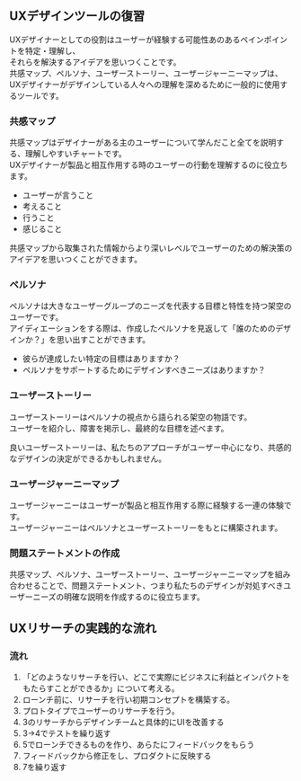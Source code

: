## UXデザインツールの復習 
UXデザイナーとしての役割はユーザーが経験する可能性あのあるペインポイントを特定・理解し、  
それらを解決するアイデアを思いつくことです。  
共感マップ、ペルソナ、ユーザーストーリー、ユーザージャーニーマップは、  
UXデザイナーがデザインしている人々への理解を深めるために一般的に使用するツールです。  

### 共感マップ
共感マップはデザイナーがある主のユーザーについて学んだこと全てを説明する、理解しやすいチャートです。  
UXデザイナーが製品と相互作用する時のユーザーの行動を理解するのに役立ちます。  
- ユーザーが言うこと
- 考えること
- 行うこと
- 感じること

共感マップから取集された情報からより深いレベルでユーザーのための解決策のアイデアを思いつくことができます。  

### ペルソナ
ペルソナは大きなユーザーグループのニーズを代表する目標と特性を持つ架空のユーザーです。  
アイディエーションをする際は、作成したペルソナを見返して「誰のためのデザインか？」を思い出すことができます。  

- 彼らが達成したい特定の目標はありますか？
- ペルソナをサポートするためにデザインすべきニーズはありますか？

 ### ユーザーストーリー
 ユーザーストーリーはペルソナの視点から語られる架空の物語です。  
 ユーザーを紹介し、障害を掲示し、最終的な目標を述べます。  

 良いユーザーストーリーは、私たちのアプローチがユーザー中心になり、共感的なデザインの決定ができるかもしれません。  

### ユーザージャーニーマップ
ユーザージャーニーはユーザーが製品と相互作用する際に経験する一連の体験です。  
ユーザージャーニーはペルソナとユーザーストーリーをもとに構築されます。  

### 問題ステートメントの作成
共感マップ、ペルソナ、ユーザーストーリー、ユーザージャーニーマップを組み合わせることで、問題ステートメント、つまり私たちのデザインが対処すべきユーザーニーズの明確な説明を作成するのに役立ちます。  


## UXリサーチの実践的な流れ
### 流れ
1. 「どのようなリサーチを行い、どこで実際にビジネスに利益とインパクトをもたらすことができるか」について考える。
2. ローンチ前に、リサーチを行い初期コンセプトを構築する。
3. プロトタイプでユーザーのリサーチを行う。
4. 3のリサーチからデザインチームと具体的にUIを改善する
5. 3->4でテストを繰り返す
6. 5でローンチできるものを作り、あらたにフィードバックをもらう
7. フィードバックから修正をし、プロダクトに反映する
8. 7を繰り返す




